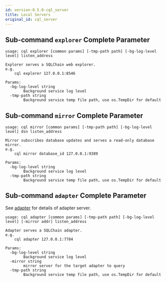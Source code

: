 ```yaml
---
id: version-0.5.0-cql_server
title: Local Servers
original_id: cql_server
---
```


## Sub-command `explorer` Complete Parameter

    usage: cql explorer [common params] [-tmp-path path] [-bg-log-level level] listen_address

    Explorer serves a SQLChain web explorer.
    e.g.
        cql explorer 127.0.0.1:8546

    Params:
      -bg-log-level string
            Background service log level
      -tmp-path string
            Background service temp file path, use os.TempDir for default

## Sub-command `mirror` Complete Parameter

    usage: cql mirror [common params] [-tmp-path path] [-bg-log-level level] dsn listen_address

    Mirror subscribes database updates and serves a read-only database mirror.
    e.g.
        cql mirror database_id 127.0.0.1:9389

    Params:
      -bg-log-level string
            Background service log level
      -tmp-path string
            Background service temp file path, use os.TempDir for default

## Sub-command `adapter` Complete Parameter

See [adapter](adapter) for details of adapter server.

    usage: cql adapter [common params] [-tmp-path path] [-bg-log-level level] [-mirror addr] listen_address

    Adapter serves a SQLChain adapter.
    e.g.
        cql adapter 127.0.0.1:7784

    Params:
      -bg-log-level string
            Background service log level
      -mirror string
            mirror server for the target adapter to query
      -tmp-path string
            Background service temp file path, use os.TempDir for default
